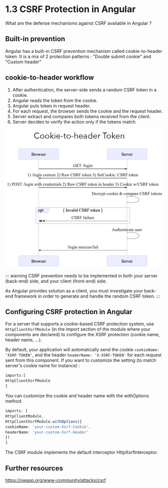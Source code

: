 # 1.3 CSRF Protection in Angular 

What are the defense mechanisms against CSRF available in Angular ?

## Built-in prevention

Angular has a built-in CSRF prevention mechanism called cookie-to-header token.
It is a mix of 2 protection patterns : "Double submit cookie" and "Custom header" 

## cookie-to-header workflow

1. After authentication, the server-side sends a random CSRF token in a cookie.
2. Angular reads the token from the cookie.
3. Angular puts token in request header.
4. For each request, the browser sends the cookie and the request header.
5. Server extract and compares both tokens received from the client.
6. Server decides to verify the action only if the tokens match.

![cookie-to-header](../../assets/cookie-to-header.png)

::: warning
CSRF prevention needs to be implemented in both your server (back-end) side, and your client (front-end) side.

As Angular provides solution as a client, you must investigate your back-end framework in order to generate and handle the random CSRF token.
:::

## Configuring CSRF protection in Angular

For a server that supports a cookie-based CSRF protection system, use `HttpClientXsrfModule` (in the import section of the module where your components are declared) to configure the XSRF protection (cookie name, header name, ...).

By default, your application will automatically send the cookie `cookieName: 'XSRF-TOKEN'`, and the header `headerName: 'X-XSRF-TOKEN'` for each request sent from this component. If you want to customize the setting (to match server's cookie name for instance) :

``` typescript
imports:[
HttpClientXsrfModule
]
```

You can customize the cookie and header name with the withOptions method.

``` typescript
imports: [
HttpClientModule,
HttpClientXsrfModule.withOptions({
cookieName: 'your-custom-Xsrf-Cookie',
headerName: 'your-custom-Xsrf-Header'
})
]
```

The CSRF module implements the default interceptor HttpXsrfInterceptor.

## Further resources

https://owasp.org/www-community/attacks/csrf
